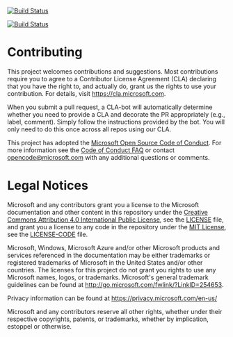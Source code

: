 [![Build Status](https://dev.azure.com/traceur70/Space%20Game%20-%20web%20-%20Tests/_apis/build/status/Traceur70.mslearn-tailspin-spacegame-web?branchName=code-coverage)](https://dev.azure.com/traceur70/Space%20Game%20-%20web%20-%20Tests/_apis/build/status/Traceur70.mslearn-tailspin-spacegame-web?branchName=code-coverage)

[![Build Status](https://dev.azure.com/traceur70/Space%20Game%20-%20web%20-%20Tests/_apis/build/status/Traceur70.mslearn-tailspin-spacegame-web?branchName=code-coverage)](https://dev.azure.com/traceur70/Space%20Game%20-%20web%20-%20Tests/_build/latest?definitionId=1&branchName=code-coverage)

# Contributing

This project welcomes contributions and suggestions.  Most contributions require you to agree to a
Contributor License Agreement (CLA) declaring that you have the right to, and actually do, grant us
the rights to use your contribution. For details, visit https://cla.microsoft.com.

When you submit a pull request, a CLA-bot will automatically determine whether you need to provide
a CLA and decorate the PR appropriately (e.g., label, comment). Simply follow the instructions
provided by the bot. You will only need to do this once across all repos using our CLA.

This project has adopted the [Microsoft Open Source Code of Conduct](https://opensource.microsoft.com/codeofconduct/).
For more information see the [Code of Conduct FAQ](https://opensource.microsoft.com/codeofconduct/faq/) or
contact [opencode@microsoft.com](mailto:opencode@microsoft.com) with any additional questions or comments.

# Legal Notices

Microsoft and any contributors grant you a license to the Microsoft documentation and other content
in this repository under the [Creative Commons Attribution 4.0 International Public License](https://creativecommons.org/licenses/by/4.0/legalcode),
see the [LICENSE](LICENSE) file, and grant you a license to any code in the repository under the [MIT License](https://opensource.org/licenses/MIT), see the
[LICENSE-CODE](LICENSE-CODE) file.

Microsoft, Windows, Microsoft Azure and/or other Microsoft products and services referenced in the documentation
may be either trademarks or registered trademarks of Microsoft in the United States and/or other countries.
The licenses for this project do not grant you rights to use any Microsoft names, logos, or trademarks.
Microsoft's general trademark guidelines can be found at http://go.microsoft.com/fwlink/?LinkID=254653.

Privacy information can be found at https://privacy.microsoft.com/en-us/

Microsoft and any contributors reserve all other rights, whether under their respective copyrights, patents,
or trademarks, whether by implication, estoppel or otherwise.
